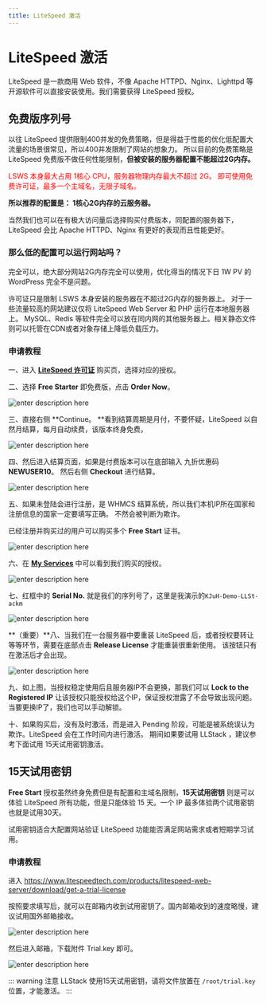 ```yaml
---
title: LiteSpeed 激活
---
```



# LiteSpeed 激活

LiteSpeed 是一款商用 Web 软件，不像 Apache HTTPD、Nginx、Lighttpd 等开源软件可以直接安装使用。我们需要获得 LiteSpeed 授权。

## 免费版序列号

以往 LiteSpeed 提供限制400并发的免费策略，但是得益于性能的优化低配置大流量的场景很常见，所以400并发限制了网站的想象力。 所以目前的免费策略是 LiteSpeed 免费版不做任何性能限制，**但被安装的服务器配置不能超过2G内存。**

<font color=red>LSWS 本身最大占用 1核心 CPU，服务器物理内存最大不超过 2G。   即可使用免费许可证，最多一个主域名，无限子域名。</font>

**所以推荐的配置是： 1核心2G内存的云服务器。** 

当然我们也可以在有极大访问量后选择购买付费版本，同配置的服务器下，LiteSpeed 会比 Apache HTTPD、Nginx 有更好的表现而且性能更好。

### 那么低的配置可以运行网站吗？

完全可以，绝大部分网站2G内存完全可以使用，优化得当的情况下日 1W PV 的 WordPress 完全不是问题。

许可证只是限制 LSWS 本身安装的服务器在不超过2G内存的服务器上。 对于一些流量较高的网站建议仅将 LiteSpeed Web Server 和 PHP 运行在本地服务器上。 MySQL、Redis 等软件完全可以放在同内网的其他服务器上。相关静态文件则可以托管在CDN或者对象存储上降低负载压力。

### 申请教程

一、进入 **[LiteSpeed 许可证](https://store.litespeedtech.com/store/cart.php?aff=254&gid=2)** 购买页，选择对应的授权。

二、选择 **Free Starter** 即免费版，点击 **Order Now**。

![enter description here](https://pics.mf8.biz/xsj/2019/2/1549384138376.png)

三、直接右侧 **Continue。 **看到结算周期是月付，不要怀疑，LiteSpeed 以自然月结算，每月自动续费，该版本终身免费。

![enter description here](https://pics.mf8.biz/xsj/2019/2/1549384411239.png)

四、然后进入结算页面，如果是付费版本可以在底部输入 九折优惠码 **NEWUSER10**。 然后右侧 **Checkout** 进行结算。

![enter description here](https://pics.mf8.biz/xsj/2019/2/1549384471175.png)

五、如果未登陆会进行注册，是 WHMCS 结算系统，所以我们本机IP所在国家和注册信息的国家一定要填写正确。 不然会被判断为欺诈。

已经注册并购买过的用户可以购买多个 **Free Start** 证书。

![enter description here](https://pics.mf8.biz/xsj/2019/2/1549384600996.png)

六、在 **[My Services](https://store.litespeedtech.com/store/clientarea.php?action=services)** 中可以看到我们购买的授权。

![enter description here](https://pics.mf8.biz/xsj/2019/2/1549384837823.png)

七、红框中的 **Serial No.** 就是我们的序列号了，这里是我演示的`KJuH-Demo-LLSt-ackm`

![enter description here](https://pics.mf8.biz/xsj/2019/2/1549385019261.png)

**（重要）**八、当我们在一台服务器中要重装 LiteSpeed 后，或者授权要转让等等环节，需要在底部点击 **Release License** 才能重装很重新使用。  该按钮只有在激活后才会出现。 

![enter description here](https://pics.mf8.biz/xsj/2019/2/1549385118192.png)

九、如上图，当授权稳定使用后且服务器IP不会更换，那我们可以 **Lock to the Registered IP** 让该授权只能授权给这个IP，保证授权泄露了不会导致出现问题。   当要更换IP了，我们也可以手动解锁。

十、如果购买后，没有及时激活，而是进入 Pending 阶段，可能是被系统误认为欺诈。LiteSpeed 会在工作时间内进行激活。 期间如果要试用 LLStack ，建议参考下面试用 15天试用密钥激活。

## 15天试用密钥

**Free Start** 授权虽然终身免费但是有配置和主域名限制，**15天试用密钥** 则是可以体验 LiteSpeed 所有功能，但是只能体验 15 天。一个 IP 最多体验两个试用密钥也就是试用30天。

试用密钥适合大配置网站验证 LiteSpeed 功能能否满足网站需求或者短期学习试用。

### 申请教程

进入 https://www.litespeedtech.com/products/litespeed-web-server/download/get-a-trial-license

按照要求填写后，就可以在邮箱内收到试用密钥了。国内邮箱收到的速度略慢，建议试用国外邮箱接收。

![enter description here](https://pics.mf8.biz/xsj/2019/2/1549385572599.png)

然后进入邮箱，下载附件 Trial.key 即可。

![enter description here](https://pics.mf8.biz/xsj/2019/2/1549385637161.png)



::: warning 注意
LLStack 使用15天试用密钥，请将文件放置在 `/root/trial.key` 位置，才能激活。
:::

